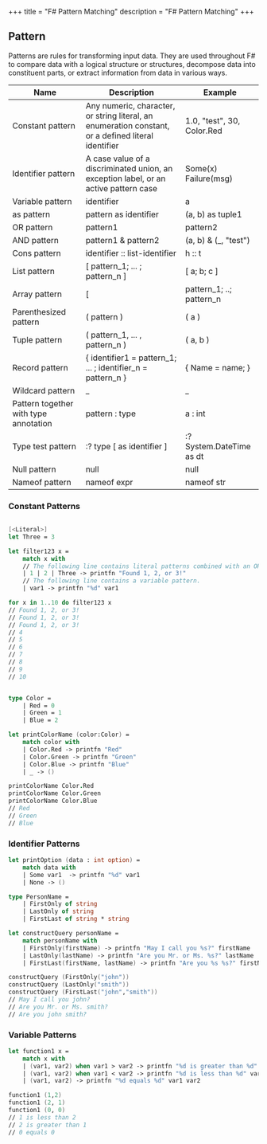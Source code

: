 +++
title = "F# Pattern Matching"
description = "F# Pattern Matching"
+++


## Pattern

Patterns are rules for transforming input data. They are used throughout F# to compare data with a logical structure or structures, decompose data into constituent parts, or extract information from data in various ways.



Name | Description | Example
--- | --- | ---
Constant pattern | Any numeric, character, or string literal, an enumeration constant, or a defined literal identifier | 1.0, "test", 30, Color.Red
Identifier pattern | A case value of a discriminated union, an exception label, or an active pattern case | Some(x) Failure(msg)
Variable pattern | identifier | a
as pattern | pattern as identifier | (a, b) as tuple1
OR pattern | pattern1 | pattern2 | ([h] | [h; _])
AND pattern | pattern1 & pattern2 | (a, b) & (_, "test")
Cons pattern | identifier :: list-identifier | h :: t
List pattern | [ pattern_1; ... ; pattern_n ] | [ a; b; c ]
Array pattern | [| pattern_1; ..; pattern_n |] | [| a; b; c |]
Parenthesized pattern | ( pattern ) | ( a )
Tuple pattern | ( pattern_1, ... , pattern_n ) | ( a, b )
Record pattern | { identifier1 = pattern_1; ... ; identifier_n = pattern_n } | { Name = name; }
Wildcard pattern | _ | _
Pattern together with type annotation | pattern : type | a : int
Type test pattern | :? type [ as identifier ] | :? System.DateTime as dt
Null pattern | null | null
Nameof pattern | nameof expr | nameof str


### Constant Patterns

```fsharp

[<Literal>]
let Three = 3

let filter123 x =
    match x with
    // The following line contains literal patterns combined with an OR pattern.
    | 1 | 2 | Three -> printfn "Found 1, 2, or 3!"
    // The following line contains a variable pattern.
    | var1 -> printfn "%d" var1

for x in 1..10 do filter123 x
// Found 1, 2, or 3!
// Found 1, 2, or 3!
// Found 1, 2, or 3!
// 4
// 5
// 6
// 7
// 8
// 9
// 10


type Color =
    | Red = 0
    | Green = 1
    | Blue = 2

let printColorName (color:Color) =
    match color with
    | Color.Red -> printfn "Red"
    | Color.Green -> printfn "Green"
    | Color.Blue -> printfn "Blue"
    | _ -> ()

printColorName Color.Red
printColorName Color.Green
printColorName Color.Blue
// Red
// Green
// Blue

```

### Identifier Patterns

```fsharp
let printOption (data : int option) =
    match data with
    | Some var1  -> printfn "%d" var1
    | None -> ()

type PersonName =
    | FirstOnly of string
    | LastOnly of string
    | FirstLast of string * string

let constructQuery personName =
    match personName with
    | FirstOnly(firstName) -> printfn "May I call you %s?" firstName
    | LastOnly(lastName) -> printfn "Are you Mr. or Ms. %s?" lastName
    | FirstLast(firstName, lastName) -> printfn "Are you %s %s?" firstName lastName

constructQuery (FirstOnly("john"))
constructQuery (LastOnly("smith"))
constructQuery (FirstLast("john","smith"))
// May I call you john?
// Are you Mr. or Ms. smith?
// Are you john smith?

```


### Variable Patterns

```fsharp
let function1 x =
    match x with
    | (var1, var2) when var1 > var2 -> printfn "%d is greater than %d" var1 var2
    | (var1, var2) when var1 < var2 -> printfn "%d is less than %d" var1 var2
    | (var1, var2) -> printfn "%d equals %d" var1 var2

function1 (1,2)
function1 (2, 1)
function1 (0, 0)
// 1 is less than 2
// 2 is greater than 1
// 0 equals 0
```





